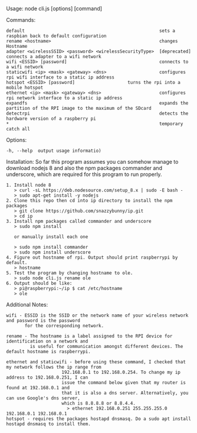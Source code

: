   Usage: node cli.js [options] [command]


  Commands:

    default                                                   sets a raspbian back to default configuration
    rename <hostname>                                         changes Hostname
    adapter <wirelessSSID> <password> <wirelessSecurityType>  [deprecated] connects a adapter to a wifi network
    wifi <ESSID> [password]                                   connects to a wifi network
    staticwifi <ip> <mask> <gateway> <dns>                    configures rpi wifi interface to a static ip address
    hotspot <ESSID> [password]				      turns the rpi into a mobile hotspot
    ethernet <ip> <mask> <gateway> <dns>                      configures rpi network interface to a static ip address
    expandfs                                                  expands the partition of the RPI image to the maximum of the SDcard
    detectrpi                                                 detects the hardware version of a raspberry pi
    *                                                         temporary catch all

  Options:

    -h, --help  output usage informatio)

  Installation:
    So far this program assumes you can somehow manage to download nodejs 8 and also the npm packages commander and underscore, which are required for this program to run properly. 
    
    1. Install node 8
       > curl -sL https://deb.nodesource.com/setup_8.x | sudo -E bash -
       > sudo apt-get install -y nodejs
    2. Clone this repo then cd into ip directory to install the npm packages
       > git clone https://github.com/snazzybunny/ip.git
       > cd ip
    3. Install npm packages called commander and underscore
       > sudo npm install

       or manually install each one    

       > sudo npm install commander
       > sudo npm install underscore
    4. Figure out hostname of rpi. Output should print raspberrypi by default.
       > hostname
    5. Test the program by changing hostname to ole.
       > sudo node cli.js rename ole
    6. Output should be like:
       > pi@raspberrypi:~/ip $ cat /etc/hostname
       > ole

  Additional Notes:

    wifi - ESSID is the SSID or the network name of your wireless network and password is the password 
           for the corresponding network.

    rename - The hostname is a label assigned to the RPI device for identification on a network and 
             is useful for communication amongst different devices. The default hostname is raspberrypi.

    ethernet and staticwifi - before using these command, I checked that my network follows the ip range from 
                         192.168.0.1 to 192.168.0.254. To change my ip address to 192.168.0.251, I can 
                         issue the command below given that my router is found at 192.168.0.1 and 
                         that it is also a dns server. Alternatively, you can use Google's dns server, 
                         which is 8.8.8.8 or 8.8.4.4.  
                           > ethernet 192.168.0.251 255.255.255.0 192.168.0.1 192.168.0.1 
    hotspot - requires the packages hostapd dnsmasq. Do a sudo apt install hostapd dnsmasq to install them.
